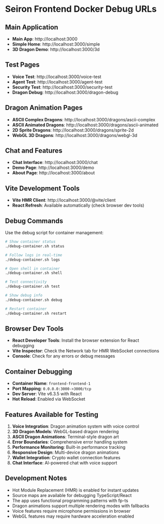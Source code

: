 # Seiron Frontend Docker Debug URLs

## Main Application
- **Main App**: http://localhost:3000
- **Simple Home**: http://localhost:3000/simple
- **3D Dragon Demo**: http://localhost:3000/3d

## Test Pages
- **Voice Test**: http://localhost:3000/voice-test
- **Agent Test**: http://localhost:3000/agent-test
- **Security Test**: http://localhost:3000/security-test
- **Dragon Debug**: http://localhost:3000/dragon-debug

## Dragon Animation Pages
- **ASCII Complex Dragons**: http://localhost:3000/dragons/ascii-complex
- **ASCII Animated Dragons**: http://localhost:3000/dragons/ascii-animated
- **2D Sprite Dragons**: http://localhost:3000/dragons/sprite-2d
- **WebGL 3D Dragons**: http://localhost:3000/dragons/webgl-3d

## Chat and Features
- **Chat Interface**: http://localhost:3000/chat
- **Demo Page**: http://localhost:3000/demo
- **About Page**: http://localhost:3000/about

## Vite Development Tools
- **Vite HMR Client**: http://localhost:3000/@vite/client
- **React Refresh**: Available automatically (check browser dev tools)

## Debug Commands
Use the debug script for container management:
```bash
# Show container status
./debug-container.sh status

# Follow logs in real-time
./debug-container.sh logs

# Open shell in container
./debug-container.sh shell

# Test connectivity
./debug-container.sh test

# Show debug info
./debug-container.sh debug

# Restart container
./debug-container.sh restart
```

## Browser Dev Tools
- **React Developer Tools**: Install the browser extension for React debugging
- **Vite Inspector**: Check the Network tab for HMR WebSocket connections
- **Console**: Check for any errors or debug messages

## Container Debugging
- **Container Name**: `frontend-frontend-1`
- **Port Mapping**: `0.0.0.0:3000->3000/tcp`
- **Dev Server**: Vite v6.3.5 with React
- **Hot Reload**: Enabled via WebSocket

## Features Available for Testing
1. **Voice Integration**: Dragon animation system with voice control
2. **3D Dragon Models**: WebGL-based dragon rendering
3. **ASCII Dragon Animations**: Terminal-style dragon art
4. **Error Boundaries**: Comprehensive error handling system
5. **Performance Monitoring**: Built-in performance tracking
6. **Responsive Design**: Multi-device dragon animations
7. **Wallet Integration**: Crypto wallet connection features
8. **Chat Interface**: AI-powered chat with voice support

## Development Notes
- Hot Module Replacement (HMR) is enabled for instant updates
- Source maps are available for debugging TypeScript/React
- The app uses functional programming patterns with fp-ts
- Dragon animations support multiple rendering modes with fallbacks
- Voice features require microphone permissions in browser
- WebGL features may require hardware acceleration enabled